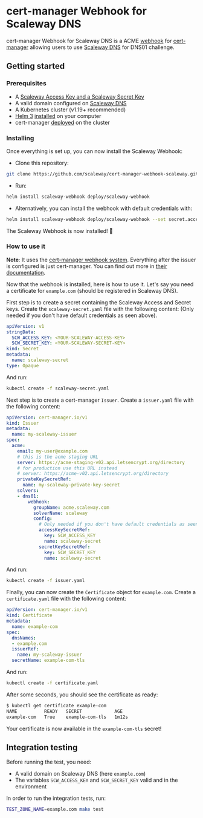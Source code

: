 # cert-manager Webhook for Scaleway DNS

cert-manager Webhook for Scaleway DNS is a ACME [webhook](https://cert-manager.io/docs/configuration/acme/dns01/webhook/) for [cert-manager](https://cert-manager.io/) allowing users to use [Scaleway DNS](https://www.scaleway.com/en/docs/scaleway-dns/) for DNS01 challenge.

## Getting started

### Prerequisites

- A [Scaleway Access Key and a Scaleway Secret Key](https://www.scaleway.com/en/docs/generate-api-keys/)
- A valid domain configured on [Scaleway DNS](https://www.scaleway.com/en/docs/scaleway-dns/)
- A Kubernetes cluster (v1.19+ recommended)
- [Helm 3](https://helm.sh/) [installed](https://helm.sh/docs/intro/install/) on your computer
- cert-manager [deployed](https://cert-manager.io/docs/installation/) on the cluster

### Installing

Once everything is set up, you can now install the Scaleway Webhook:
- Clone this repository: 
```bash
git clone https://github.com/scaleway/cert-manager-webhook-scaleway.git
```

- Run:
```bash
helm install scaleway-webhook deploy/scaleway-webhook
```
- Alternatively, you can install the webhook with default credentials with: 
```bash
helm install scaleway-webhook deploy/scaleway-webhook --set secret.accessKey=<YOUR-ACCESS-KEY> --set secret.secretKey=<YOUR-SECRET_KEY>
```

The Scaleway Webhook is now installed! :tada:

### How to use it

**Note**: It uses the [cert-manager webhook system](https://cert-manager.io/docs/configuration/acme/dns01/webhook/). Everything after the issuer is configured is just cert-manager. You can find out more in [their documentation](https://cert-manager.io/docs/usage/).

Now that the webhook is installed, here is how to use it.
Let's say you need a certificate for `example.com` (should be registered in Scaleway DNS).

First step is to create a secret containing the Scaleway Access and Secret keys. Create the `scaleway-secret.yaml` file with the following content:
(Only needed if you don't have default credentials as seen above).
```yaml
apiVersion: v1
stringData:
  SCW_ACCESS_KEY: <YOUR-SCALEWAY-ACCESS-KEY>
  SCW_SECRET_KEY: <YOUR-SCALEWAY-SECRET-KEY>
kind: Secret
metadata:
  name: scaleway-secret
type: Opaque
```

And run:
```bash
kubectl create -f scaleway-secret.yaml
```

Next step is to create a cert-manager `Issuer`. Create a `issuer.yaml` file with the following content:
```yaml
apiVersion: cert-manager.io/v1
kind: Issuer
metadata:
  name: my-scaleway-issuer
spec:
  acme:
    email: my-user@example.com
    # this is the acme staging URL
    server: https://acme-staging-v02.api.letsencrypt.org/directory
    # for production use this URL instead
    # server: https://acme-v02.api.letsencrypt.org/directory
    privateKeySecretRef:
      name: my-scaleway-private-key-secret
    solvers:
    - dns01:
        webhook:
          groupName: acme.scaleway.com
          solverName: scaleway
          config:
            # Only needed if you don't have default credentials as seen above.
            accessKeySecretRef:
              key: SCW_ACCESS_KEY
              name: scaleway-secret
            secretKeySecretRef:
              key: SCW_SECRET_KEY
              name: scaleway-secret
```

And run:
```bash
kubectl create -f issuer.yaml
```

Finally, you can now create the `Certificate` object for `example.com`. Create a `certificate.yaml` file with the following content:
```yaml
apiVersion: cert-manager.io/v1
kind: Certificate
metadata:
  name: example-com
spec:
  dnsNames:
  - example.com
  issuerRef:
    name: my-scaleway-issuer
  secretName: example-com-tls
```

And run:
```bash
kubectl create -f certificate.yaml
```

After some seconds, you should see the certificate as ready:
```bash
$ kubectl get certificate example-com
NAME          READY   SECRET            AGE
example-com   True    example-com-tls   1m12s
```

Your certificate is now available in the `example-com-tls` secret!

## Integration testing

Before running the test, you need:
- A valid domain on Scaleway DNS (here `example.com`)
- The variables `SCW_ACCESS_KEY` and `SCW_SECRET_KEY` valid and in the environment

In order to run the integration tests, run:
```bash
TEST_ZONE_NAME=example.com make test
```
